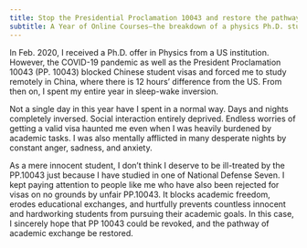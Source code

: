 ```yaml
---
title: Stop the Presidential Proclamation 10043 and restore the pathway of academic exchange!
subtitle: A Year of Online Courses—the breakdown of a physics Ph.D. student from the National Defense Seven
---
```





<!--- 我于2020年二月收到了美国大学的物理学博士offer，但是因为疫情加上pp10043无法获得有效签证，不得不选择了在十二小时时差的中国日夜颠倒上网课。--->

In Feb. 2020, I received a Ph.D. offer in Physics from a US institution. However, the COVID-19 pandemic as well as the President Proclamation 10043 (PP. 10043) blocked Chinese student visas and forced me to study remotely in China, where there is 12 hours’ difference from the US. From then on, I spent my entire year in sleep-wake inversion.
<!--- 这一年，我无法正常的生活：昼伏夜出，没有任何社交；在学业压力之下，还要时不时受到是否能够获得有效签证的焦虑情绪干扰。很多个无人的夜里，我都饱受悲伤，愤怒，焦虑情绪折磨。--->



Not a single day in this year have I spent in a normal way. Days and nights completely inversed. Social interaction entirely deprived. Endless worries of getting a valid visa haunted me even when I was heavily burdened by academic tasks. I was also mentally afflicted in many desperate nights by constant anger, sadness, and anxiety.

<!--- 我只是一个清白的学生，却受到了来自pp10043的不公平对待，仅仅是因为我在七子之一的大学读过书？我时刻关注着和我一样的人，他们因为pp10043毫无根据地被reject签证。pp10043是一个不公平的政策，它阻断了学术自由，阻断了学术交流，更伤害了无数像我一样为了学术梦想而不断学习的无辜学生的学业。恳请撤销pp10043，重建学术交流之路！
--->

As a mere innocent student, I don’t think I deserve to be ill-treated by the PP.10043 just because I have studied in one of National Defense Seven. I kept paying attention to people like me who have also been rejected for visas on no grounds by unfair PP.10043. It blocks academic freedom, erodes educational exchanges, and hurtfully prevents countless innocent and hardworking students from pursuing their academic goals. In this case, I sincerely hope that PP 10043 could be revoked, and the pathway of academic exchange be restored.
